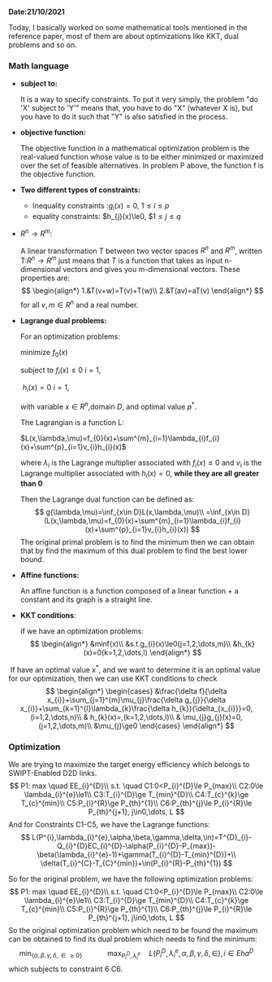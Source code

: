 **Date:21/10/2021**

Today, I basically worked on some mathematical tools mentioned in the reference paper, most of them are about optimizations like KKT, dual problems and so on.

### Math language

- **subject to:** 

  It is a way to specify constraints. To put it very simply, the problem "do 'X' subject to 'Y'" means that, you have to do "X" (whatever X is), but you have to do it such that "Y" is also satisfied in the process.

- **objective function:**

  The objective function in a mathematical optimization problem is the real-valued function whose value is to be either minimized or maximized over the set of feasible alternatives. In problem P above, the function f is the objective function.

- **Two different types of constraints:**

  - Inequality constraints :$g_{i}(x)=0$, $1\le i\le p$
  - equality constraints: $h_{j}(x)\le0, $$1\le j\le q$

- $R^{n}\rightarrow R^{m}$:

  A linear transformation T between two vector spaces $R^{n}$  and  $R^{m}$, written T:$R^{n}\rightarrow R^{m}$ just means that $T$ is a function  that takes as input n-dimensional vectors and gives you m-dimensional vectors. These properties are:
  $$
  \begin{align*}
  1.&T(v+w)=T(v)+T(w)\\
  2.&T(av)=aT(v)
  \end{align*}
  $$
  for all $v,m \in R^{n}$ and a real number.

- **Lagrange dual problems:**

  For an optimization problems:

  minimize  $f_{0}(x)$

  subject to $f_{i}(x)\le0$   $i=1$,

  ​                   $h_{i}(x)=0$  $i=1$,

  with variable $x\in R^{n}$,domain $D$, and optimal value $p^{*}$.

  The Lagrangian is a function L: 

  $L(x,\lambda,\mu)=f_{0}(x)+\sum^{m}_{i=1}\lambda_{i}f_{i}(x)+\sum^{p}_{i=1}v_{i}h_{i}(x)$

  where $\lambda_{i}$ is the Lagrange multiplier associated with $f_{i}(x)\le 0$ and $v_{i}$ is the Lagrange multiplier associated with $h_{i}(x)=0$, **while they are all greater than 0**

  Then the Lagrange dual function can be defined as:
  $$
  g(\lambda,\mu)=\inf_{x\in D}L(x,\lambda,\mu)\\
  =\inf_{x\in D}(L(x,\lambda,\mu)=f_{0}(x)+\sum^{m}_{i=1}\lambda_{i}f_{i}(x)+\sum^{p}_{i=1}v_{i}h_{i}(x))
  $$
  The original primal problem is to find the minimum then we can obtain that by find the maximum of this dual problem to find the best lower bound.

- **Affine functions:**

  An affine function is a function composed of a linear function + a constant and its graph is a straight line.
  
- **KKT conditions**:

  if we have an optimization problems:
  $$
  \begin{align*}
  &minf(x)\\
  &s.t.g_{i}(x)\le0(j=1,2,\dots,m)\\
  &h_{k}(x)=0(k=1,2,\dots,l)
  \end{align*}
  $$
  

​       If have an optimal value $x^{*}$, and we want to determine it is an optimal value for our optimization, then we can  use KKT conditions to check
$$
\begin{align*}
 \begin{cases}
      &\frac{\delta f}{\delta x_{i}}+\sum_{j=1}^{m}\mu_{j}\frac{\delta g_{j}}{\delta x_{i}}+\sum_{k=1}^{l}\lambda_{k}\frac{\delta h_{k}}{\delta_{x_{i}}}=0,(i=1,2,\dots,n)\\
      & h_{k}(x)=,(k=1,2,\dots,l)\\
      & \mu_{j}g_{j}(x)=0,(j=1,2,\dots,m)\\
      &\mu_{j}\ge0
    \end{cases} 
\end{align*}
$$


### Optimization

 We are trying to maximize the target energy efficiency which belongs to SWIPT-Enabled D2D links.
$$
P1: max \quad EE_{i}^{D}\\
s.t. \quad C1:0<P_{i}^{D}\le P_{max}\\
C2:0\le \lambda_{i}^{e}\le1\\
C3:T_{i}^{D}\ge T_{min}^{D}\\
C4:T_{c}^{k}\ge T_{c}^{min}\\
C5:P_{i}^{R}\ge P_{th}^{1}\\
C6:P_{th}^{j}\le P_{i}^{R}\le P_{th}^{j+1}, j\in0,\dots, L
$$
And for Constraints C1-C5, we have the Lagrange functions:
$$
L(P^{i},\lambda_{i}^{e},\alpha,\beta,\gamma,\delta,\in)=T^{D}_{i}-Q_{i}^{D}EC_{i}^{D}-\alpha(P_{i}^{D}-P_{max})-\beta(\lambda_{i}^{e}-1)+\gamma(T_{i}^{D}-T_{min}^{D})+\\ \delta(T_{i}^{C}-T_{C}^{min})+\in(P_{i}^{R}-P_{th}^{1})
$$


So for the original problem, we have the following optimization problems:
$$
P1: max \quad EE_{i}^{D}\\
s.t. \quad C1:0<P_{i}^{D}\le P_{max}\\
C2:0\le \lambda_{i}^{e}\le1\\
C3:T_{i}^{D}\ge T_{min}^{D}\\
C4:T_{c}^{k}\ge T_{c}^{min}\\
C5:P_{i}^{R}\ge P_{th}^{1}\\
C6:P_{th}^{j}\le P_{i}^{R}\le P_{th}^{j+1}, j\in0,\dots, L
$$
So the original optimization problem which need to be found the maximum can be obtained to find its dual problem which needs to find the minimum:
$$
\min_{\{\alpha,\beta,\gamma,\delta,\in \ge0\}} \quad \quad \quad \max_{P_{i}^{D},\lambda_{i}^{e}} \quad L(P_{i}^{D},\lambda_{i}^{e},\alpha,\beta,\gamma,\delta,\in), i\in Eha^{D} 
$$
which subjects to constraint 6 C6.
